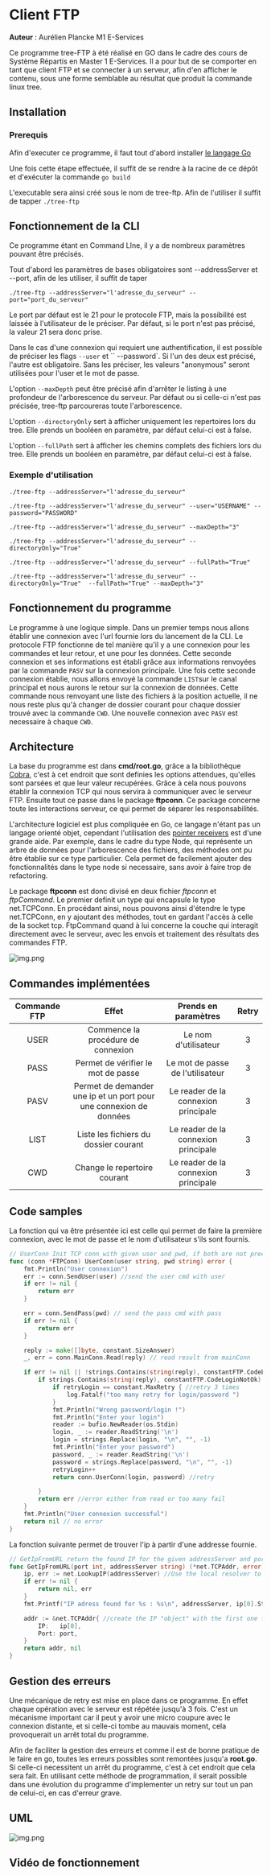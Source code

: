 # Client FTP
**Auteur** : Aurélien Plancke M1 E-Services

Ce programme tree-FTP à été réalisé en GO dans le cadre des cours de Système Répartis en Master 1 E-Services.
Il a pour but de se comporter en tant que client FTP et se connecter à un serveur, afin d'en afficher le contenu, sous 
une forme semblable au résultat que produit la commande linux tree.

## Installation

### Prerequis
Afin d'executer ce programme, il faut tout d'abord installer [le langage Go](https://go.dev/doc/install)

Une fois cette étape effectuée, il suffit de se rendre à la racine de ce dépôt et d'exécuter la commande 
``
go build
``

L'executable sera ainsi créé sous le nom de tree-ftp. Afin de l'utiliser il suffit de tapper ``./tree-ftp``

## Fonctionnement de la CLI
Ce programme étant en Command LIne, il y a de nombreux paramètres pouvant être précisés.

Tout d'abord les paramètres de bases obligatoires sont --addressServer et --port, afin de les utiliser, il suffit de taper 

``./tree-ftp --addressServer="l'adresse_du_serveur" --port="port_du_serveur"``

Le port par défaut est le 21 pour le
protocole FTP, mais la possibilité est laissée à l'utilisateur de le préciser. Par défaut, si le port n'est pas précisé,
la valeur 21 sera donc prise.

Dans le cas d'une connexion qui requiert une authentification, il est possible de préciser les flags ``--user`` et ``
--password`.
Si l'un des deux est précisé, l'autre est obligatoire. Sans les préciser, les valeurs "anonymous" seront utilisées pour
l'user et le mot de passe.

L'option ``--maxDepth`` peut être précisé afin d'arrêter le listing à une profondeur de l'arborescence du serveur. Par défaut ou 
si celle-ci n'est pas précisée, tree-ftp parcoureras toute l'arborescence.

L'option ``--directoryOnly`` sert à afficher uniquement les repertoires lors du tree. Elle prends un booléen en paramètre,
par défaut celui-ci est à false.

L'option ``--fullPath`` sert à afficher les chemins complets des fichiers lors du tree. Elle prends un booléen en paramètre,
par défaut celui-ci est à false.

### Exemple d'utilisation

``./tree-ftp --addressServer="l'adresse_du_serveur"``

``./tree-ftp --addressServer="l'adresse_du_serveur" --user="USERNAME" --password="PASSWORD"``

``./tree-ftp --addressServer="l'adresse_du_serveur" --maxDepth="3"``

``./tree-ftp --addressServer="l'adresse_du_serveur" --directoryOnly="True"``

``./tree-ftp --addressServer="l'adresse_du_serveur" --fullPath="True"``

``./tree-ftp --addressServer="l'adresse_du_serveur" --directoryOnly="True"  --fullPath="True" --maxDepth="3"``


## Fonctionnement du programme
Le programme à une logique simple. Dans un premier temps nous allons établir une connexion avec l'url fournie lors du lancement
de la CLI. Le protocole FTP fonctionne de tel manière qu'il y a une connexion pour les commandes et leur retour, et une pour les données.
Cette seconde connexion et ses informations est établi grâce aux informations renvoyées par la commande ``PASV`` sur la 
connexion principale. Une fois cette seconde connexion établie, nous allons envoyé la commande ``LIST``sur le canal principal
et nous aurons le retour sur la connexion de données. Cette commande nous renvoyant une liste des fichiers à la position
actuelle, il ne nous reste plus qu'à changer de dossier courant pour chaque dossier trouvé avec la commande ``CWD``. Une
nouvelle connexion avec ``PASV`` est necessaire à chaque ``CWD``. 

## Architecture

La base du programme est dans **cmd/root.go**, grâce a la bibliothèque [Cobra](https://github.com/spf13/cobra), c'est à cet
endroit que sont definies les options attendues, qu'elles sont parsées et que leur valeur recupérées. Grâce à cela nous 
pouvons établir la connexion TCP qui nous servira à communiquer avec le serveur FTP. Ensuite tout ce passe dans le package
**ftpconn**.
Ce package concerne toute les interactions serveur, ce qui permet de séparer les responsabilités.

L'architecture logiciel est plus compliquée en Go, ce langage n'étant pas un langage orienté objet, cependant l'utilisation des 
[pointer receivers](https://go.dev/tour/methods/4) est d'une grande aide. Par exemple, dans le cadre du type Node, qui
représente un arbre de données pour l'arborescence des fichiers, des méthodes ont pu être établie sur ce type particulier. 
Cela permet de facilement ajouter des fonctionnalités dans le type node si necessaire, sans avoir à faire trop de refactoring. 

Le package **ftpconn** est donc divisé en deux fichier _ftpconn_ et _ftpCommand_. Le premier definit un type qui encapsule le type net.TCPConn.
En procédant ainsi, nous pouvons ainsi d'étendre le type net.TCPConn, en y ajoutant des méthodes, tout en gardant l'accès
à celle de la socket tcp.
FtpCommand quand à lui concerne la couche qui interagit directement avec le serveur, avec les envois et traitement des résultats
des commandes FTP.

![img.png](rsc/img.png)

## Commandes implémentées

| Commande FTP |                               Effet                                |                      Prends en paramètres                       | Retry |
|:------------:|:------------------------------------------------------------------:|:---------------------------------------------------------------:|:-----:|
|     USER     |                 Commence la procédure de connexion                 |                      Le nom d'utilisateur                       |   3   |
|     PASS     |                 Permet de vérifier le mot de passe                 |                Le mot de passe de l'utilisateur                 |   3   |
|     PASV     | Permet de demander une ip et un port pour une connexion de données |              Le reader de la connexion principale               |   3   |
|     LIST     |               Liste les fichiers du dossier courant                |              Le reader de la connexion principale               |   3   |
|     CWD      |                    Change le repertoire courant                    |              Le reader de la connexion principale               |   3   |

## Code samples

La fonction qui va être présentée ici est celle qui permet de faire la première connexion, avec le mot de passe et le nom
d'utilisateur s'ils sont fournis.

```go 
// UserConn Init TCP conn with given user and pwd, if both are not precised, anonymous is the default/**
func (conn *FTPConn) UserConn(user string, pwd string) error {
    fmt.Println("User connexion")
    err := conn.SendUser(user) //send the user cmd with user
    if err != nil {
        return err
    }

    err = conn.SendPass(pwd) // send the pass cmd with pass
    if err != nil {
        return err
    }

    reply := make([]byte, constant.SizeAnswer)
    _, err = conn.MainConn.Read(reply) // read result from mainConn

    if err != nil || !strings.Contains(string(reply), constantFTP.CodeLoginOk) { 
        if strings.Contains(string(reply), constantFTP.CodeLoginNotOk) { //if login not ok
            if retryLogin == constant.MaxRetry { //retry 3 times
                log.Fatalf("too many retry for login/password ")
            }
            fmt.Println("Wrong password/login !")
            fmt.Println("Enter your login")
            reader := bufio.NewReader(os.Stdin)
            login, _ := reader.ReadString('\n')
            login = strings.Replace(login, "\n", "", -1)
            fmt.Println("Enter your password")
            password, _ := reader.ReadString('\n')
            password = strings.Replace(password, "\n", "", -1)
            retryLogin++
            return conn.UserConn(login, password) //retry

        }
        return err //error either from read or too many fail
    }
    fmt.Println("User connexion successful")
    return nil // no error
}
```

La fonction suivante permet de trouver l'ip à partir d'une addresse fournie.
```go
// GetIpFromURL return the found IP for the given addressServer and port
func GetIpFromURL(port int, addressServer string) (*net.TCPAddr, error) {
    ip, err := net.LookupIP(addressServer) //Use the local resolver to return IPs for the given address
    if err != nil {
        return nil, err
    }
    fmt.Printf("IP adress found for %s : %s\n", addressServer, ip[0].String())

	addr := &net.TCPAddr{ //create the IP "object" with the first one found
		IP:   ip[0],
		Port: port,
	}
	return addr, nil
}
```

## Gestion des erreurs

Une mécanique de retry est mise en place dans ce programme. En effet chaque opération avec le serveur est répétée jusqu'à 3 fois.
C'est un mécanisme important car il peut y avoir une micro coupure avec le connexion distante, et si celle-ci tombe au mauvais 
moment, cela provoquerait un arrêt total du programme. 

Afin de faciliter la gestion des erreurs et comme il est de bonne pratique de le faire en go, toutes les erreurs possibles sont remontées
jusqu'a **root.go**. Si celle-ci necessitent un arrêt du programme, c'est à cet endroit que cela sera fait. En utilisant cette
méthode de programmation, il serait possible dans une évolution du programme d'implementer un retry sur tout un pan de celui-ci,
en cas d'erreur grave.

## UML

![img.png](rsc/uml.png)

## Vidéo de fonctionnement